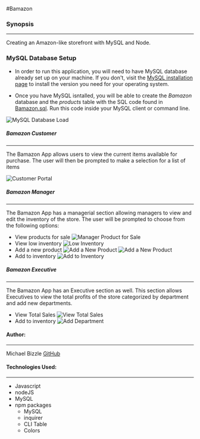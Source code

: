#Bamazon

### Synopsis
***

Creating an Amazon-like storefront with MySQL and Node. 

### MySQL Database Setup

* In order to run this application, you will need to have MySQL database already set up on your machine. If you don't, visit the [MySQL installation page](https://dev.mysql.com/doc/refman/5.6/en/installing.html) to install the version you need for your operating system. 

* Once you have MySQL isntalled, you will be able to create the *Bamazon* database and the *products* table with the SQL code found in [Bamazon.sql](Bamazon.sql). Run this code inside your MySQL client or command line. 

![MySQL Database Load](Img/sqlLoad.JPG)

##### Bamazon Customer
***

The Bamazon App allows users to view the current items available for purchase.  The user will then be prompted to make a selection for a list of items

![Customer Portal](Img/customer.JPG)


##### Bamazon Manager
***
The Bamazon App has a managerial section allowing managers to view and edit the inventory of the store.  The user will be prompted to choose from the following options:
* View products for sale
![Manager Product for Sale](Img/mgrViewProd.JPG)
* View low inventory
![Low Inventory](Img/mgrLowInv.JPG)
* Add a new product
![Add a New Product](Img/mgrAddProd.JPG)
![Add a New Product](Img/mgrAddNew.JPG)
* Add to inventory
![Add to Inventory](Img/mgrAddInv.JPG)


##### Bamazon Executive
***
The Bamazon App has an Executive section as well.  This section allows Executives to view the total profits of the store categorized by department and add new departments.  

* View Total Sales
![View Total Sales](Img/execSales.JPG)
* Add to inventory
![Add Department](Img/execAddDept.JPG)


#### Author:
***
Michael Bizzle [GitHub](https://github.com/mbizzle1464)

#### Technologies Used:
***
* Javascript
* nodeJS
* MySQL
* npm packages
    * MySQL
    * inquirer
    * CLI Table
    * Colors